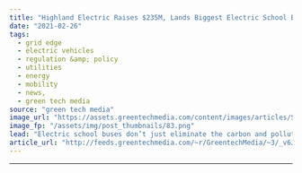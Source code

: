 ```yaml
---
title: "Highland Electric Raises $235M, Lands Biggest Electric School Bus Contract in the US"
date: "2021-02-26"
tags: 
  - grid edge
  - electric vehicles
  - regulation &amp; policy
  - utilities
  - energy
  - mobility
  - news,
  - green tech media
source: "green tech media"
image_url: "https://assets.greentechmedia.com/content/images/articles/School_Buses_XL.png"
image_fp: "/assets/img/post_thumbnails/83.png"
lead: "Electric school buses don’t just eliminate the carbon and pollution emissions of their diesel-fueled counterparts; they also cost less to fuel and maintain over the long haul. Unfortunately for cash-strapped school districts, the upfront cost to purc ..."
article_url: "http://feeds.greentechmedia.com/~r/GreentechMedia/~3/_v6JA02no_k/on-heels-of-253m-raise-highland-electric-lands-biggest-electric-school-bus-contract-in-the-u.s"
---
```


---
